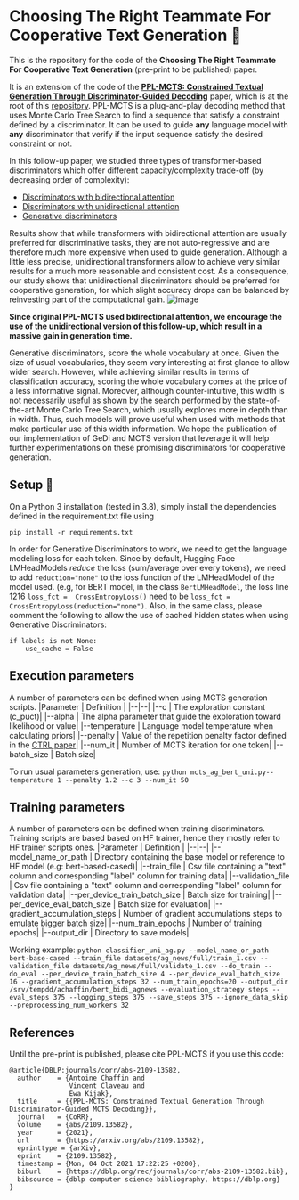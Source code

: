 # Choosing The Right Teammate For Cooperative Text Generation 🏇
This is the repository for the code of the  **Choosing The Right Teammate For Cooperative Text Generation** (pre-print to be published) paper.

It is an extension of the code of the **[PPL-MCTS: Constrained Textual Generation Through Discriminator-Guided Decoding](https://arxiv.org/pdf/2109.13582.pdf)** paper, which is at the root of this [repository](https://github.com/NohTow/PPL-MCTS/). PPL-MCTS is a plug-and-play decoding method that uses Monte Carlo Tree Search to find a sequence that satisfy a constraint defined by a discriminator. It can be used to guide **any** language model with **any** discriminator that verify if the input sequence satisfy the desired constraint or not.

In this follow-up paper, we studied three types of transformer-based discriminators which offer different capacity/complexity trade-off (by decreasing order of complexity):

 - [Discriminators with bidirectional attention](https://arxiv.org/pdf/1810.04805) 
 - [Discriminators with unidirectional attention](https://cdn.openai.com/better-language-models/language_models_are_unsupervised_multitask_learners.pdf)
 - [Generative discriminators](https://arxiv.org/abs/2009.06367)

Results show that while transformers with bidirectional attention are usually preferred for discriminative tasks, they are not auto-regressive and are therefore much more expensive when used to guide generation. 
Although a little less precise, unidirectional transformers allow to achieve very similar results for a much more reasonable and consistent cost. As a consequence, our study shows that unidirectional discriminators should be preferred for cooperative generation, for which slight accuracy drops can be balanced by reinvesting part of the computational gain.
![image](https://user-images.githubusercontent.com/38869395/156791117-315b0a15-d85f-44f9-b4d9-7c1106aee816.png)


**Since original PPL-MCTS used bidirectional attention, we encourage the use of the unidirectional version of this follow-up, which result in a massive gain in generation time.** 

Generative discriminators, score the whole vocabulary at once. Given the size of usual vocabularies, they seem very interesting at first glance to allow wider search. However, while achieving similar results in terms of classification accuracy, scoring the whole vocabulary comes at the price of a less informative signal. Moreover, although counter-intuitive, this width is not necessarily useful as shown by the search performed by the state-of-the-art Monte Carlo Tree Search, which usually explores more in depth than in width.  Thus, such models will prove useful when used with methods that make particular use of this width information.
We hope the publication of our implementation of GeDi and MCTS version that leverage it will help further experimentations on these promising discriminators for cooperative generation.

## Setup :wrench:
On a Python 3 installation (tested in 3.8), simply install the dependencies defined in the requirement.txt file using

    pip install -r requirements.txt

In order for Generative Discriminators to work, we need to get the language modeling loss for each token. Since by default, Hugging Face LMHeadModels *reduce* the loss (sum/average over every tokens), we need to add `reduction="none"` to the loss function of the LMHeadModel of the model used.
 (e.g, for BERT model, in the class `BertLMHeadModel`, the loss line 1216 `loss_fct =  CrossEntropyLoss()` need to be `loss_fct =  CrossEntropyLoss(reduction="none")`.
 Also, in the same class, please comment the following to allow the use of cached hidden states when using Generative Discriminators:

    if labels is not None:
	    use_cache = False

## Execution parameters
A number of parameters can be defined when using MCTS generation scripts.
|Parameter | Definition |
|--|--|
|\-\-c   |  The exploration constant (c_puct)|
|\-\-alpha   |  The alpha parameter that guide the exploration toward likelihood or value|
|\-\-temperature  |  Language model temperature when calculating priors|
|\-\-penalty   |  Value of the repetition penalty factor defined in the [CTRL paper](https://arxiv.org/abs/1909.05858)|
|\-\-num_it  |  Number of MCTS iteration for one token|
|\-\-batch_size  |  Batch size|

To run usual parameters generation, use: `python mcts_ag_bert_uni.py--temperature 1 --penalty 1.2 --c 3 --num_it 50`

## Training parameters
A number of parameters can be defined when training discriminators. Training scripts are based based on HF trainer, hence they mostly refer to HF trainer scripts ones.
|Parameter | Definition |
|--|--|
|\-\-model_name_or_path   |  Directory containing the base model or reference to HF model (e.g: bert-based-cased)|
|\-\-train_file   |  Csv file containing a "text" column and corresponding "label" column for training data|
|\-\-validation_file   |  Csv file containing a "text" column and corresponding "label" column for validation data|
|\-\-per_device_train_batch_size  |  Batch size for training|
|\-\-per_device_eval_batch_size  |  Batch size for evaluation|
|\-\-gradient_accumulation_steps   |  Number of gradient accumulations steps to emulate bigger batch size|
|\-\-num_train_epochs |  Number of training epochs|
|\-\-output_dir  |  Directory to save models|

Working example:
 `python classifier_uni_ag.py --model_name_or_path bert-base-cased --train_file datasets/ag_news/full/train_1.csv --validation_file datasets/ag_news/full/validate_1.csv --do_train --do_eval --per_device_train_batch_size 4 --per_device_eval_batch_size 16 --gradient_accumulation_steps 32 --num_train_epochs=20 --output_dir /srv/tempdd/achaffin/bert_bidi_agnews --evaluation_strategy steps --eval_steps 375 --logging_steps 375 --save_steps 375 --ignore_data_skip --preprocessing_num_workers 32`

## References
Until the pre-print is published, please cite PPL-MCTS if you use this code:
```
@article{DBLP:journals/corr/abs-2109-13582,
  author    = {Antoine Chaffin and
               Vincent Claveau and
               Ewa Kijak},
  title     = {{PPL-MCTS: Constrained Textual Generation Through Discriminator-Guided MCTS Decoding}},
  journal   = {CoRR},
  volume    = {abs/2109.13582},
  year      = {2021},
  url       = {https://arxiv.org/abs/2109.13582},
  eprinttype = {arXiv},
  eprint    = {2109.13582},
  timestamp = {Mon, 04 Oct 2021 17:22:25 +0200},
  biburl    = {https://dblp.org/rec/journals/corr/abs-2109-13582.bib},
  bibsource = {dblp computer science bibliography, https://dblp.org}
}

```
